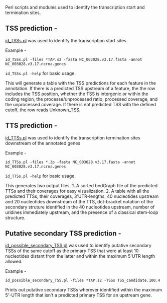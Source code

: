Perl scripts and modules used to identify the transcription start and termination sites.


## TSS prediction -
[id_TSSs.pl](https://github.com/nikhilram/T4pipeline/blob/master/scripts/id_TSSs.pl) was used to identify the transcription start sites.    

Example -
```
id_TSSs.pl -files *TAP.s2 -fasta NC_003028.v3.17.fasta -annot NC_003028.v3.17.ncrna.genes
```
```id_TSSs.pl -help``` for basic usage. 

This will generate a table with the TSS predictions for each feature in the annotation. If there is a predicted TSS upstream of a feature, the the row includes the TSS position, whether the TSS is intergenic or within the coding region, the processe/unprocessed ratio, processed coverage, and the unprocessed coverage. If there is not predicted TSS with the defined cutoff, the row reads Unknown_TSS.






## TTS prediction -
[id_TTSs.pl](https://github.com/nikhilram/T4pipeline/blob/master/scripts/id_TTSs.pl) was used to identify the transcription termination sites downstream of the annotated genes

Example -
```
id_TTSs.pl -files *.3p -fasta NC_003028.v3.17.fasta -annot NC_003028.v3.17.ncrna.genes
```
```id_TTSs.pl -help``` for basic usage. 

This generates two output files. 1. A sorted bedGraph file of the predicted TTSs and their coverages for easy visualization. 2. A table with all the predicted TTSs, their coverages, 3'UTR-lengths, 40 nucleotides upstream and 20 nucleotides downstream of the TTS, dot-bracket notation of the secondary struture identified in the 40 nucleotides upstream, number of uridines immediately upstream, and the presence of a classical stem-loop structure.





## Putative secondary TSS prediction - 
[id_possible_secondary_TSS.pl](https://github.com/nikhilram/T4pipeline/blob/master/scripts/id_possible_secondary_TSS.pl) was used to identify putative secondary TSSs of the same cutoff as the primary TSS that were at least 10 nucleotides distant from the latter and within the maximum 5'UTR length allowed. 

Example - 
```
id_possible_secondary_TSS.pl -files *TAP.s2 -TSSs TSS_candidate.100.4 
```

Prints out putative secondary TSSs wherever identified within the maximum 5'-UTR length that isn't a predicted primary TSS for an upstream gene.
